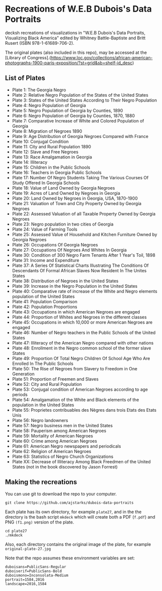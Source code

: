 # Recreations of W.E.B Dubois's Data Portraits

decksh recreations of visualizations in "W.E.B Dubois's Data Portraits, Visualizing Black America" 
edited by Whitney Battle-Baptiste and Britt Rusert (ISBN 978-1-61689-706-2).

The original plates (also included in this repo), may be accessed at the [Library of Congress].(https://www.loc.gov/collections/african-american-photographs-1900-paris-exposition/?st=grid&sb=shelf-id_desc)

## List of Plates

* Plate  1: The Georgia Negro
* Plate  2: Relative Negro Population of the States of the United States
* Plate  3: States of the United States According to Their Negro Population
* Plate  4: Negro Population of Georgia
* Plate  5: Negro Population of Georgia by Counties, 1890
* Plate  6: Negro Population of Georgia by Counties, 1870, 1880
* Plate  7: Comparative Increase of White and Colored Population of Georgia
* Plate  8: Migration of Negroes 1890
* Plate  9: Age Distribution of Georgia Negroes Compared with France
* Plate 10: Conjugal Condition
* Plate 11: City and Rural Population 1890
* Plate 12: Slave and Free Negroes
* Plate 13: Race Amalgamation in Georgia
* Plate 14: Illiteracy
* Plate 15: Children in the Public Schools
* Plate 16: Teachers in Georgia Public Schools
* Plate 17: Number Of Negro Students Taking The Various Courses Of Study Offered In Georgia Schools
* Plate 18: Value of Land Owned by Georgia Negroes
* Plate 19: Acres of Land Owned by Negroes in Georgia
* Plate 20: Land Owned by Negroes in Georgia, USA, 1870-1900
* Plate 21: Valuation of Town and City Property Owned by Georgia Negroes
* Plate 22: Assessed Valuation of all Taxable Property Owned by Georgia Negroes
* Plate 23: Negro population in two cities of Georgia
* Plate 24: Value of Farming Tools
* Plate 25: Assessed Value of Household and Kitchen Furniture Owned by Georgia Negroes
* Plate 26: Occupations Of Georgia Negroes
* Plate 27: Occupations Of Negroes And Whites In Georgia
* Plate 30: Condition of 300 Negro Farm Tenants After 1 Year's Toil, 1898
* Plate 31: Income and Expenditure
* Plate 37: A Series Of Statistical Charts Illustrating The Conditions Of Descendants Of Formal African Slaves Now Resident In The Unites States
* Plate 38: Distribution of Negroes in the United States
* Plate 39: Increase in the Negro Population in the United States
* Plate 40: Comparative rate of increase of the White and Negro elements population of the United States
* Plate 41: Population Comparison
* Plate 42: Population Proportions
* Plate 43: Occupations in which American Negroes are engaged
* Plate 44: Proportion of Whites and Negroes in the different classes
* Plate 45: Occupations in which 10,000 or more American Negroes are engaged
* Plate 46: Number of Negro teachers in the Public Schools of the United States
* Plate 47: Illiteracy of the American Negro compared with other nations
* Plate 48: Enrollment in the Negro common school of the former slave States
* Plate 49: Proportion Of Total Negro Children Of School Age Who Are Enrolled In The Public Schools
* Plate 50: The Rise of Negroes from Slavery to Freedom in One Generation
* Plate 51: Proportion of Freemen and Slaves
* Plate 52: City and Rural Population
* Plate 53: Conjugal condition of American Negroes according to age periods
* Plate 54: Amalgamation of the White and Black elements of the population in the United States
* Plate 55: Proprietes contribuables des Nègres dans trois Etats des Etats Unis
* Plate 56: Negro landowners
* Plate 57: Negro business men in the United States
* Plate 58: Pauperism among American Negroes
* Plate 59: Mortality of American Negroes
* Plate 60: Crime among American Negroes
* Plate 61: American Negro newspapers and periodicals
* Plate 62: Religion of American Negroes
* Plate 63: Statistics of Negro Church Organizations
* Plate XX: Decrease of Illiteracy Among Black Freedmen of the United States (not in the book discovered by Jason Forrest)

## Making the recreations

You can use git to download the repo to your computer.

```
git clone https://github.com/ajstarks/dubois-data-portraits
```

Each plate has its own directory, for example ```plate27```, and in the the directory is the bash
script ```mkdeck``` which will create both a PDF (```f.pdf```) and PNG ```(f1.png)``` version of the
plate. 

```
cd plate27
./mkdeck
```

Also, each directory contains the original image of the plate, for example ```original-plate-27.jpg```

Note that the repo assumes these environment variables are set:

```
duboisans=PublicSans-Regular
duboiserif=PublicSans-Bold
duboismono=Inconsolata-Medium
portrait=1584,2016
landscape=2016,1584
```
